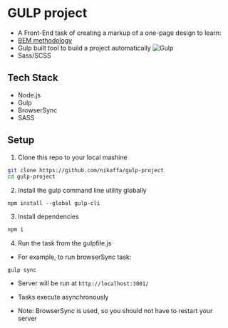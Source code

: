 # GULP project
- A Front-End task of creating a markup of a one-page design to learn:  
- [BEM methodology](https://en.bem.info/methodology/quick-start/)
- Gulp built tool to build a project automatically
![Gulp](https://gulpjs.com/)
- Sass/SCSS

## Tech Stack
- Node.js
- Gulp
- BrowserSync
- SASS

## Setup

1. Clone this repo to your local mashine
```bash
git clone https://github.com/nikaffa/gulp-project
cd gulp-project
```
2. Install the gulp command line utility globally
```
npm install --global gulp-cli
```
3. Install dependencies 
```bash
npm i
```
4. Run the task from the gulpfile.js 
- For example, to run browserSync task:
```
gulp sync
```
- Server will be run at `http://localhost:3001/`
- Tasks execute asynchronously

- Note: BrowserSync is used, so you should not have to restart your server
